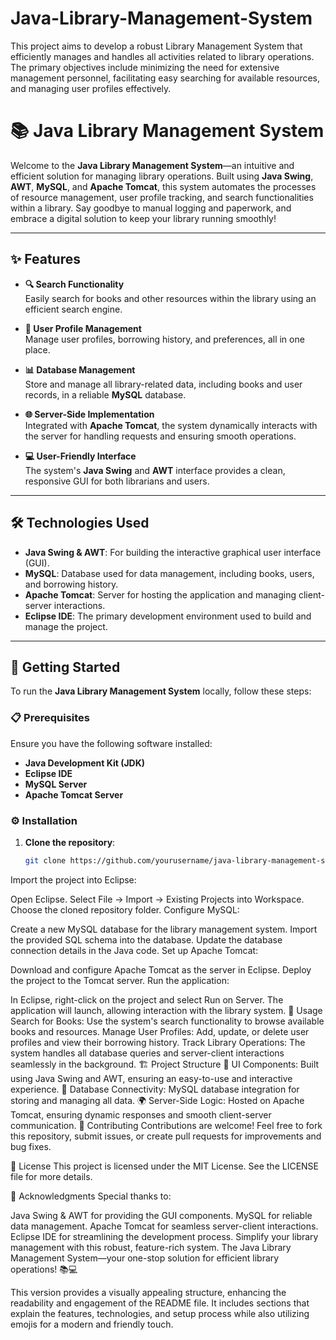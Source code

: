 # Java-Library-Management-System
This project aims to develop a robust Library Management System that efficiently manages and handles all activities related to library operations. The primary objectives include minimizing the need for extensive management personnel, facilitating easy searching for available resources, and managing user profiles effectively.

# 📚 Java Library Management System

Welcome to the **Java Library Management System**—an intuitive and efficient solution for managing library operations. Built using **Java Swing**, **AWT**, **MySQL**, and **Apache Tomcat**, this system automates the processes of resource management, user profile tracking, and search functionalities within a library. Say goodbye to manual logging and paperwork, and embrace a digital solution to keep your library running smoothly!

---

## ✨ Features

- **🔍 Search Functionality**  
  Easily search for books and other resources within the library using an efficient search engine.

- **👤 User Profile Management**  
  Manage user profiles, borrowing history, and preferences, all in one place.

- **📊 Database Management**  
  Store and manage all library-related data, including books and user records, in a reliable **MySQL** database.

- **🌐 Server-Side Implementation**  
  Integrated with **Apache Tomcat**, the system dynamically interacts with the server for handling requests and ensuring smooth operations.

- **💻 User-Friendly Interface**  
  The system's **Java Swing** and **AWT** interface provides a clean, responsive GUI for both librarians and users.

---

## 🛠️ Technologies Used

- **Java Swing & AWT**: For building the interactive graphical user interface (GUI).
- **MySQL**: Database used for data management, including books, users, and borrowing history.
- **Apache Tomcat**: Server for hosting the application and managing client-server interactions.
- **Eclipse IDE**: The primary development environment used to build and manage the project.

---

## 🚀 Getting Started

To run the **Java Library Management System** locally, follow these steps:

### 📋 Prerequisites

Ensure you have the following software installed:

- **Java Development Kit (JDK)**
- **Eclipse IDE**
- **MySQL Server**
- **Apache Tomcat Server**

### ⚙️ Installation

1. **Clone the repository**:
   ```bash
   git clone https://github.com/yourusername/java-library-management-system.git

Import the project into Eclipse:

Open Eclipse.
Select File → Import → Existing Projects into Workspace.
Choose the cloned repository folder.
Configure MySQL:

Create a new MySQL database for the library management system.
Import the provided SQL schema into the database.
Update the database connection details in the Java code.
Set up Apache Tomcat:

Download and configure Apache Tomcat as the server in Eclipse.
Deploy the project to the Tomcat server.
Run the application:

In Eclipse, right-click on the project and select Run on Server.
The application will launch, allowing interaction with the library system.
📲 Usage
Search for Books: Use the system's search functionality to browse available books and resources.
Manage User Profiles: Add, update, or delete user profiles and view their borrowing history.
Track Library Operations: The system handles all database queries and server-client interactions seamlessly in the background.
🏗️ Project Structure
🎨 UI Components: Built using Java Swing and AWT, ensuring an easy-to-use and interactive experience.
🔗 Database Connectivity: MySQL database integration for storing and managing all data.
🌍 Server-Side Logic: Hosted on Apache Tomcat, ensuring dynamic responses and smooth client-server communication.
🤝 Contributing
Contributions are welcome! Feel free to fork this repository, submit issues, or create pull requests for improvements and bug fixes.

📜 License
This project is licensed under the MIT License. See the LICENSE file for more details.

🙏 Acknowledgments
Special thanks to:

Java Swing & AWT for providing the GUI components.
MySQL for reliable data management.
Apache Tomcat for seamless server-client interactions.
Eclipse IDE for streamlining the development process.
Simplify your library management with this robust, feature-rich system.
The Java Library Management System—your one-stop solution for efficient library operations! 📚💻

This version provides a visually appealing structure, enhancing the readability and engagement of the README file. It includes sections that explain the features, technologies, and setup process while also utilizing emojis for a modern and friendly touch.
